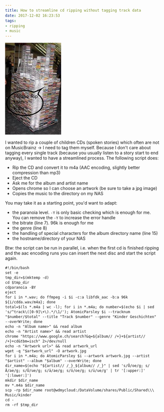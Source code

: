 ```yaml
---
title: How to streamline cd ripping without tagging track data
date: 2017-12-02 16:23:53
tags:
- ripping
- music
---
```


![CD tower to rip](/images/cd_tower.jpg)

I wanted to rip a couple of children CDs (spoken stories) which often are not on MusicBrainz -> I need to tag them myself. Because I don't care about tagging every single track (because you usually listen to a story start to end anyway), I wanted to have a streamlined process. The following script does:

- Rip the CD and convert it to m4a (AAC encoding, slightly better compression than mp3)
- Eject the CD
- Ask me for the album and artist name
- Opens chrome so I can choose an artwork (be sure to take a jpg image)
- Copies the music to the directory on my NAS

<!-- more -->

You may take it as a starting point, you'd want to adapt:

- the paranoia level. `-Y` is only basic checking which is enough for me. You can remove the `-Y` to increase the error handle
- the bitrate (line 7). 96k is enough for me
- the genre (line 8)
- the handling of special characters for the album directory name (line 15)
- the hostname/directory of your NAS

Btw: the script can be run in parallel, i.e. when the first cd is finished ripping and the aac encoding runs you can insert the next disc and start the script again.

```
#!/bin/bash
set -e
tmp_dir=$(mktemp -d)
cd $tmp_dir
cdparanoia -BY
eject
for i in *.wav; do ffmpeg -i $i -c:a libfdk_aac -b:a 96k ${i/cdda.wav/m4a}; done
total=$(ls *.m4a | wc -l); for i in *.m4a; do number=$(echo $i | sed 's/^track\([0-9]\+\).*/\1/'); AtomicParsley $i --tracknum "$number/$total" --title "Track $number" --genre "Kinder Geschichten" --overWrite; done
echo -n "Album name>" && read album
echo -n "Artist name>" && read artist
chrome "https://www.google.ch/search?&q=${album// /+}+${artist// /+}+cd&tbm=isch" 2>/dev/null
echo -n "Artwork url>" && read artwork_url
wget -q "$artwork_url" -O artwork.jpg
for i in *.m4a; do AtomicParsley $i --artwork artwork.jpg --artist "$artist" --album "$album" --overWrite; done
dir_name=$(echo "${artist// /_}_${album// /_}" | sed 's/Ö/oe/g; s/Ä/ae/g; s/Ü/ue/g; s/ä/ae/g; s/ö/oe/g; s/ü/ue/g' | tr '[:upper:]' '[:lower:]')
mkdir $dir_name
mv *.m4a $dir_name
scp -rp $dir_name root@wdmycloud:/DataVolume/shares/Public/Shared\\\ Music/kinder
cd -
rm -rf $tmp_dir
```
